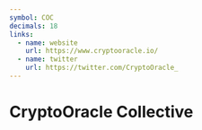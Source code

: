 ```yaml
---
symbol: COC
decimals: 18
links:
  - name: website
    url: https://www.cryptooracle.io/
  - name: twitter
    url: https://twitter.com/CryptoOracle_
---
```


# CryptoOracle Collective
